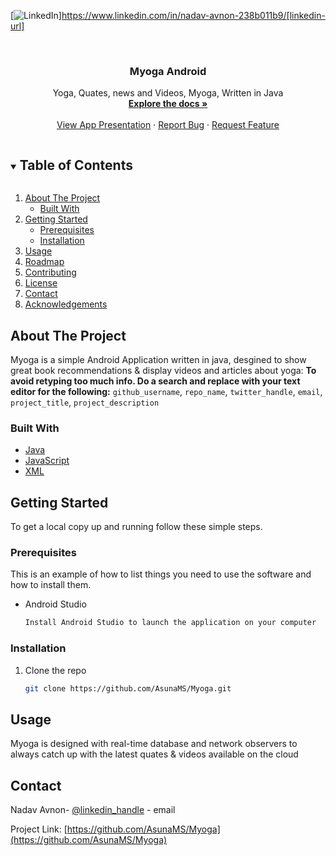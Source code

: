 <!--
*** Thanks for checking out the Best-README-Template. If you have a suggestion
*** that would make this better, please fork the repo and create a pull request
*** or simply open an issue with the tag "enhancement".
*** Thanks again! Now go create something AMAZING! :D
***
***
***
*** To avoid retyping too much info. Do a search and replace for the following:
*** github_username, repo_name, twitter_handle, email, project_title, project_description
-->



<!-- PROJECT SHIELDS -->
<!--
*** I'm using markdown "reference style" links for readability.
*** Reference links are enclosed in brackets [ ] instead of parentheses ( ).
*** See the bottom of this document for the declaration of the reference variables
*** for contributors-url, forks-url, etc. This is an optional, concise syntax you may use.
*** https://www.markdownguide.org/basic-syntax/#reference-style-links
-->
[![LinkedIn][linkedin-shield]]https://www.linkedin.com/in/nadav-avnon-238b011b9/[linkedin-url]



<!-- PROJECT LOGO -->
<br />
<p align="center">
  <a href="https://github.com/AsunaMS/Myoga/">
  </a>

  <h3 align="center">Myoga Android</h3>

  <p align="center">
    Yoga, Quates, news and Videos, Myoga, Written in Java
    <br />
    <a href="https://github.com/AsunaMS/Myoga/"><strong>Explore the docs »</strong></a>
    <br />
    <br />
    <a href="https://github.com/AsunaMS/Presentations/blob/master/MyogaSD.pdf">View App Presentation</a>
    ·
    <a href="https://www.linkedin.com/in/nadav-avnon-238b011b9/">Report Bug</a>
    ·
    <a href="https://www.linkedin.com/in/nadav-avnon-238b011b9/">Request Feature</a>
  </p>
</p>



<!-- TABLE OF CONTENTS -->
<details open="open">
  <summary><h2 style="display: inline-block">Table of Contents</h2></summary>
  <ol>
    <li>
      <a href="#about-the-project">About The Project</a>
      <ul>
        <li><a href="#built-with">Built With</a></li>
      </ul>
    </li>
    <li>
      <a href="#getting-started">Getting Started</a>
      <ul>
        <li><a href="#prerequisites">Prerequisites</a></li>
        <li><a href="#installation">Installation</a></li>
      </ul>
    </li>
    <li><a href="#usage">Usage</a></li>
    <li><a href="#roadmap">Roadmap</a></li>
    <li><a href="#contributing">Contributing</a></li>
    <li><a href="#license">License</a></li>
    <li><a href="#contact">Contact</a></li>
    <li><a href="#acknowledgements">Acknowledgements</a></li>
  </ol>
</details>



<!-- ABOUT THE PROJECT -->
## About The Project

Myoga is a simple Android Application written in java, desgined to show great book recommendations & display videos and articles about yoga:
**To avoid retyping too much info. Do a search and replace with your text editor for the following:**
`github_username`, `repo_name`, `twitter_handle`, `email`, `project_title`, `project_description`


### Built With

* [Java](Java)
* [JavaScript](JavaScript)
* [XML](XML)



<!-- GETTING STARTED -->
## Getting Started

To get a local copy up and running follow these simple steps.

### Prerequisites

This is an example of how to list things you need to use the software and how to install them.
* Android Studio
  ```sh
  Install Android Studio to launch the application on your computer
  ```

### Installation

1. Clone the repo
   ```sh
   git clone https://github.com/AsunaMS/Myoga.git
   ```


<!-- USAGE EXAMPLES -->
## Usage

Myoga is designed with real-time database and network observers to always catch up with the latest quates & videos available on the cloud



<!-- CONTACT -->
## Contact

Nadav Avnon- [@linkedin_handle](https://www.linkedin.com/in/nadav-avnon-238b011b9/) - email

Project Link: [https://github.com/AsunaMS/Myoga](https://github.com/AsunaMS/Myoga)



<!-- MARKDOWN LINKS & IMAGES -->
<!-- https://www.markdownguide.org/basic-syntax/#reference-style-links -->
[contributors-shield]: https://img.shields.io/github/contributors/github_username/repo.svg?style=for-the-badge
[contributors-url]: https://github.com/github_username/repo/graphs/contributors
[forks-shield]: https://img.shields.io/github/forks/github_username/repo.svg?style=for-the-badge
[forks-url]: https://github.com/github_username/repo/network/members
[stars-shield]: https://img.shields.io/github/stars/github_username/repo.svg?style=for-the-badge
[stars-url]: https://github.com/github_username/repo/stargazers
[issues-shield]: https://img.shields.io/github/issues/github_username/repo.svg?style=for-the-badge
[issues-url]: https://github.com/github_username/repo/issues
[license-shield]: https://img.shields.io/github/license/github_username/repo.svg?style=for-the-badge
[license-url]: https://github.com/github_username/repo/blob/master/LICENSE.txt
[linkedin-shield]: https://img.shields.io/badge/-LinkedIn-black.svg?style=for-the-badge&logo=linkedin&colorB=555
[linkedin-url]: https://linkedin.com/in/github_username
